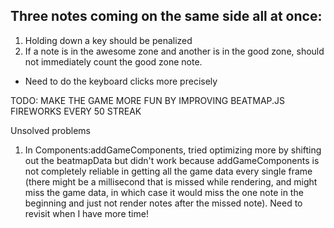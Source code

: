 ## Three notes coming on the same side all at once:

1. Holding down a key should be penalized
2. If a note is in the awesome zone and another is in the good zone, should not immediately count the good zone note.
  - Need to do the keyboard clicks more precisely

TODO:
MAKE THE GAME MORE FUN BY IMPROVING BEATMAP.JS
FIREWORKS EVERY 50 STREAK

Unsolved problems
1. In Components:addGameComponents, tried optimizing more by shifting out the beatmapData but didn't work because addGameComponents is not completely reliable in getting all the game data every single frame (there might be a millisecond that is missed while rendering, and might miss the game data, in which case it would miss the one note in the beginning and just not render notes after the missed note). Need to revisit when I have more time!
